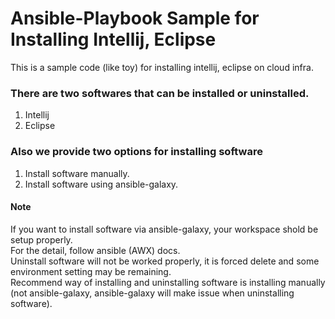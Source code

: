 # Ansible-Playbook Sample for Installing Intellij, Eclipse
This is a sample code (like toy) for installing intellij, eclipse on cloud infra. <br>

### There are two softwares that can be installed or uninstalled.
1. Intellij
2. Eclipse

### Also we provide two options for installing software
1. Install software manually.
2. Install software using ansible-galaxy.

#### Note
If you want to install software via ansible-galaxy, your workspace shold be setup properly. <br>
For the detail, follow ansible (AWX) docs. <br>
Uninstall software will not be worked properly, it is forced delete and some environment setting may be remaining. <br>
Recommend way of installing and uninstalling software is installing manually (not ansible-galaxy, ansible-galaxy will make issue when uninstalling software).